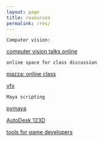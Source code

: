 ```yaml
---
layout: page
title: resources
permalink: /res/
---
```


`Computer vision:`

[computer vision talks online]

`online space for class discussion`

[piazza: online class]

[vfx]

`Maya scripting`

[pymaya]

[AutoDesk 123D]

[tools for game developers]

[computer vision talks online]: http://www.computervisiontalks.com/
[piazza: online class]: https://piazza.com/
[vfx]: https://www.fxguide.com
[pymaya]: http://zurbrigg.com/
[AutoDesk 123D]: http://blog.123dapp.com/
[tools for game developers]: https://www.codeandweb.com/
